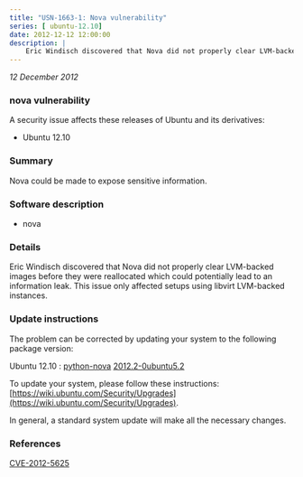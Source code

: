 ```yaml
---
title: "USN-1663-1: Nova vulnerability"
series: [ ubuntu-12.10]
date: 2012-12-12 12:00:00
description: |
    Eric Windisch discovered that Nova did not properly clear LVM-backed images before they were reallocated which could potentially lead to an information leak. This issue only affected setups using libvirt LVM-backed instances. 
--- 
```

 
 

*12 December 2012*

### nova vulnerability

A security issue affects these releases of Ubuntu and its derivatives:

* Ubuntu 12.10

### Summary

Nova could be made to expose sensitive information. 

### Software description

* nova 

### Details

Eric Windisch discovered that Nova did not properly clear LVM-backed images before they were reallocated which could potentially lead to an information leak. This issue only affected setups using libvirt LVM-backed instances. 

### Update instructions

The problem can be corrected by updating your system to the following package version:

Ubuntu 12.10
 : [python-nova](https://launchpad.net/ubuntu/+source/nova) <span> [2012.2-0ubuntu5.2](https://launchpad.net/ubuntu/+source/nova/2012.2-0ubuntu5.2) </span> 

To update your system, please follow these instructions: [https://wiki.ubuntu.com/Security/Upgrades](https://wiki.ubuntu.com/Security/Upgrades).

In general, a standard system update will make all the necessary changes. 

### References

 
 [CVE-2012-5625](http://people.ubuntu.com/~ubuntu-security/cve/CVE-2012-5625)
 

